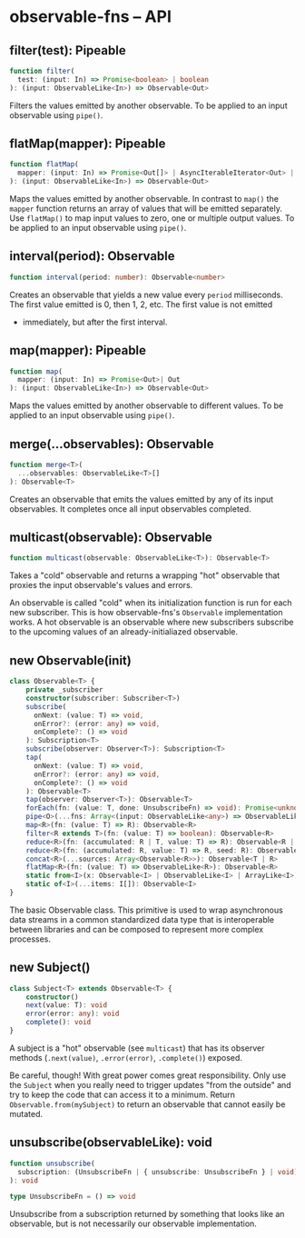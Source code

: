 # observable-fns – API

## filter(test): Pipeable

```ts
function filter(
  test: (input: In) => Promise<boolean> | boolean
): (input: ObservableLike<In>) => Observable<Out>
```

Filters the values emitted by another observable.
To be applied to an input observable using `pipe()`.

## flatMap(mapper): Pipeable

```ts
function flatMap(
  mapper: (input: In) => Promise<Out[]> | AsyncIterableIterator<Out> | IterableIterator<Out> | Out[]
): (input: ObservableLike<In>) => Observable<Out>
```

Maps the values emitted by another observable. In contrast to `map()`
the `mapper` function returns an array of values that will be emitted
separately.
Use `flatMap()` to map input values to zero, one or multiple output
values. To be applied to an input observable using `pipe()`.

## interval(period): Observable

```ts
function interval(period: number): Observable<number>
```

Creates an observable that yields a new value every `period` milliseconds.
The first value emitted is 0, then 1, 2, etc. The first value is not emitted
 * immediately, but after the first interval.

## map(mapper): Pipeable

```ts
function map(
  mapper: (input: In) => Promise<Out>| Out
): (input: ObservableLike<In>) => Observable<Out>
```

Maps the values emitted by another observable to different values.
To be applied to an input observable using `pipe()`.

## merge(...observables): Observable

```ts
function merge<T>(
  ...observables: ObservableLike<T>[]
): Observable<T>
```

Creates an observable that emits the values emitted by any of its input
observables. It completes once all input observables completed.

## multicast(observable): Observable

```ts
function multicast(observable: ObservableLike<T>): Observable<T>
```

Takes a "cold" observable and returns a wrapping "hot" observable that proxies the input observable's values and errors.

An observable is called "cold" when its initialization function is run for each new subscriber. This is how observable-fns's `Observable` implementation works.
A hot observable is an observable where new subscribers subscribe to the upcoming values of an already-initialiazed observable.

## new Observable(init)

```ts
class Observable<T> {
    private _subscriber
    constructor(subscriber: Subscriber<T>)
    subscribe(
      onNext: (value: T) => void,
      onError?: (error: any) => void,
      onComplete?: () => void
    ): Subscription<T>
    subscribe(observer: Observer<T>): Subscription<T>
    tap(
      onNext: (value: T) => void,
      onError?: (error: any) => void,
      onComplete?: () => void
    ): Observable<T>
    tap(observer: Observer<T>): Observable<T>
    forEach(fn: (value: T, done: UnsubscribeFn) => void): Promise<unknown>
    pipe<O>(...fns: Array<(input: ObservableLike<any>) => ObservableLike<O>>): ObservableLike<O>
    map<R>(fn: (value: T) => R): Observable<R>
    filter<R extends T>(fn: (value: T) => boolean): Observable<R>
    reduce<R>(fn: (accumulated: R | T, value: T) => R): Observable<R | T>
    reduce<R>(fn: (accumulated: R, value: T) => R, seed: R): Observable<R>
    concat<R>(...sources: Array<Observable<R>>): Observable<T | R>
    flatMap<R>(fn: (value: T) => ObservableLike<R>): Observable<R>
    static from<I>(x: Observable<I> | ObservableLike<I> | ArrayLike<I>): Observable<I>
    static of<I>(...items: I[]): Observable<I>
}
```

The basic Observable class. This primitive is used to wrap asynchronous
data streams in a common standardized data type that is interoperable
between libraries and can be composed to represent more complex processes.

## new Subject()

```ts
class Subject<T> extends Observable<T> {
    constructor()
    next(value: T): void
    error(error: any): void
    complete(): void
}
```

A subject is a "hot" observable (see `multicast`) that has its observer methods (`.next(value)`, `.error(error)`, `.complete()`) exposed.

Be careful, though! With great power comes great responsibility. Only use the `Subject` when you really need to trigger updates "from the outside" and try to keep the code that can access it to a minimum. Return `Observable.from(mySubject)` to return an observable that cannot easily be mutated.

## unsubscribe(observableLike): void

```ts
function unsubscribe(
  subscription: (UnsubscribeFn | { unsubscribe: UnsubscribeFn } | void)
): void

type UnsubscribeFn = () => void
```

Unsubscribe from a subscription returned by something that looks like an observable, but is not necessarily our observable implementation.
